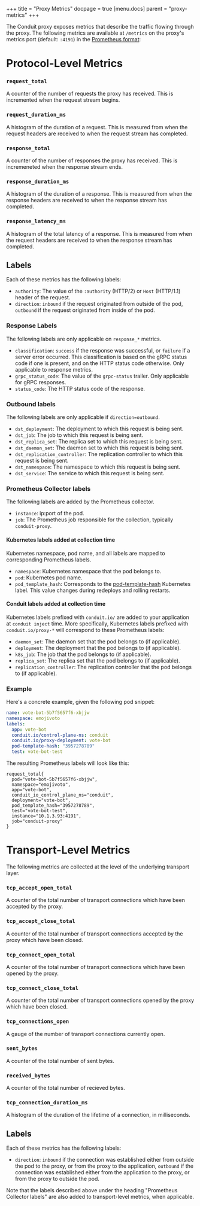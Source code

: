 +++
title = "Proxy Metrics"
docpage = true
[menu.docs]
  parent = "proxy-metrics"
+++

The Conduit proxy exposes metrics that describe the traffic flowing through the
proxy.  The following metrics are available at `/metrics` on the proxy's metrics
port (default: `:4191`) in the [Prometheus format][prom-format]:

# Protocol-Level Metrics

### `request_total`

A counter of the number of requests the proxy has received.  This is incremented
when the request stream begins.

### `request_duration_ms`

A histogram of the duration of a request.  This is measured from when the
request headers are received to when the request stream has completed.

### `response_total`

A counter of the number of responses the proxy has received.  This is
incremeneted when the response stream ends.

### `response_duration_ms`

A histogram of the duration of a response.  This is measured from when the
response headers are received to when the response stream has completed.

### `response_latency_ms`

A histogram of the total latency of a response.  This is measured from when the
request headers are received to when the response stream has completed.

## Labels

Each of these metrics has the following labels:

* `authority`: The value of the `:authority` (HTTP/2) or `Host` (HTTP/1.1)
               header of the request.
* `direction`: `inbound` if the request originated from outside of the pod,
               `outbound` if the request originated from inside of the pod.

### Response Labels

The following labels are only applicable on `response_*` metrics.

* `classification`: `success` if the response was successful, or `failure` if
                    a server error occurred. This classification is based on
                    the gRPC status code if one is present, and on the HTTP
                    status code otherwise. Only applicable to response metrics.
* `grpc_status_code`: The value of the `grpc-status` trailer.  Only applicable
                      for gRPC responses.
* `status_code`: The HTTP status code of the response.

### Outbound labels

The following labels are only applicable if `direction=outbound`.

* `dst_deployment`: The deployment to which this request is being sent.
* `dst_job`: The job to which this request is being sent.
* `dst_replica_set`: The replica set to which this request is being sent.
* `dst_daemon_set`: The daemon set to which this request is being sent.
* `dst_replication_controller`: The replication controller to which this request
                                is being sent.
* `dst_namespace`: The namespace to which this request is being sent.
* `dst_service`: The service to which this request is being sent.

### Prometheus Collector labels

The following labels are added by the Prometheus collector.

* `instance`: ip:port of the pod.
* `job`: The Prometheus job responsible for the collection, typically
         `conduit-proxy`.

#### Kubernetes labels added at collection time

Kubernetes namespace, pod name, and all labels are mapped to corresponding
Prometheus labels.

* `namespace`: Kubernetes namespace that the pod belongs to.
* `pod`: Kubernetes pod name.
* `pod_template_hash`: Corresponds to the [pod-template-hash][pod-template-hash]
                       Kubernetes label. This value changes during redeploys and
                       rolling restarts.

#### Conduit labels added at collection time

Kubernetes labels prefixed with `conduit.io/` are added to your application at
`conduit inject` time. More specifically, Kubernetes labels prefixed with
`conduit.io/proxy-*` will correspond to these Prometheus labels:

* `daemon_set`: The daemon set that the pod belongs to (if applicable).
* `deployment`: The deployment that the pod belongs to (if applicable).
* `k8s_job`: The job that the pod belongs to (if applicable).
* `replica_set`: The replica set that the pod belongs to (if applicable).
* `replication_controller`: The replication controller that the pod belongs to
                            (if applicable).

### Example

Here's a concrete example, given the following pod snippet:

```yaml
name: vote-bot-5b7f5657f6-xbjjw
namespace: emojivoto
labels:
  app: vote-bot
  conduit.io/control-plane-ns: conduit
  conduit.io/proxy-deployment: vote-bot
  pod-template-hash: "3957278789"
  test: vote-bot-test
```

The resulting Prometheus labels will look like this:

```
request_total{
  pod="vote-bot-5b7f5657f6-xbjjw",
  namespace="emojivoto",
  app="vote-bot",
  conduit_io_control_plane_ns="conduit",
  deployment="vote-bot",
  pod_template_hash="3957278789",
  test="vote-bot-test",
  instance="10.1.3.93:4191",
  job="conduit-proxy"
}
```

# Transport-Level Metrics

The following metrics are collected at the level of the underlying transport
layer.

### `tcp_accept_open_total`

A counter of the total number of transport connections which have been accepted
by the proxy.

### `tcp_accept_close_total`

A counter of the total number of transport connections accepted by the proxy
which have been closed.

### `tcp_connect_open_total`

A counter of the total number of transport connections which have been opened
by the proxy.

### `tcp_connect_close_total`

A counter of the total number of transport connections opened by the proxy
which have been closed.

### `tcp_connections_open`

A gauge of the number of transport connections currently open.

### `sent_bytes`

A counter of the total number of sent bytes.

### `received_bytes`

A counter of the total number of recieved bytes.

### `tcp_connection_duration_ms`

A histogram of the duration of the lifetime of a connection, in milliseconds.

## Labels

Each of these metrics has the following labels:

* `direction`: `inbound` if the connection was established either from outside the
                pod to the proxy, or from the proxy to the application,
               `outbound` if the connection was established either from the
                application to the proxy, or from the proxy to outside the pod.

Note that the labels described above under the heading "Prometheus Collector labels"
are also added to transport-level metrics, when applicable.


[prom-format]: https://prometheus.io/docs/instrumenting/exposition_formats/#format-version-0.0.4
[pod-template-hash]: https://kubernetes.io/docs/concepts/workloads/controllers/deployment/#pod-template-hash-label
